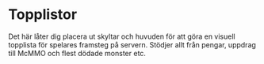 # Topplistor
Det här låter dig placera ut skyltar och huvuden för att göra en visuell topplista för spelares framsteg på servern. Stödjer allt från pengar, uppdrag till McMMO och flest dödade monster etc.
